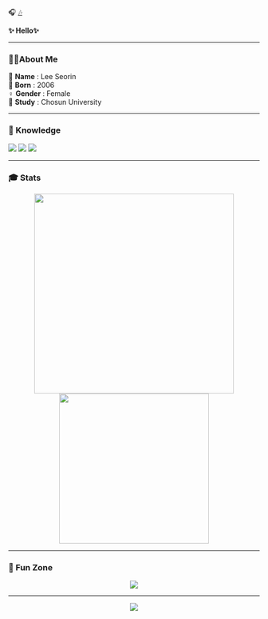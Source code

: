 🎧 [🎶](https://www.youtube.com/watch?v=KmibAxiW3Cc)

<p>
  <strong>✨ Hello✨</strong>
</p>

---

### 👩‍💻About Me

🧍 **Name**       : Lee Seorin  
🎂 **Born**       : 2006  
♀️ **Gender**     : Female  
🏫 **Study**      : Chosun University  

---

### 🧠 Knowledge

<p>
  <img src="https://img.shields.io/badge/C-00599C?style=for-the-badge&logo=c&logoColor=white"/>
  <img src="https://img.shields.io/badge/JavaScript-F7DF1E?style=for-the-badge&logo=javascript&logoColor=black"/>
  <img src="https://img.shields.io/badge/HTML5-E34F26?style=for-the-badge&logo=html5&logoColor=white"/>
</p>

---

### 🎓 Stats

<p align="center">
  <img src="https://github-readme-stats.vercel.app/api?username=lsr0822&show_icons=true&theme=tokyonight" width="400"/>
  <img src="https://github-readme-stats.vercel.app/api/top-langs/?username=lsr0822&layout=compact&theme=tokyonight" width="300"/>
</p>

---

### 🌈 Fun Zone

<p align="center">
  <img src="https://github-readme-streak-stats.herokuapp.com/?user=lsr0822&theme=tokyonight" />
</p>

---

<p align="center">
  <img src="https://capsule-render.vercel.app/api?type=waving&color=0:feca57,100:ff9ff3&height=120&section=footer"/>
</p>
